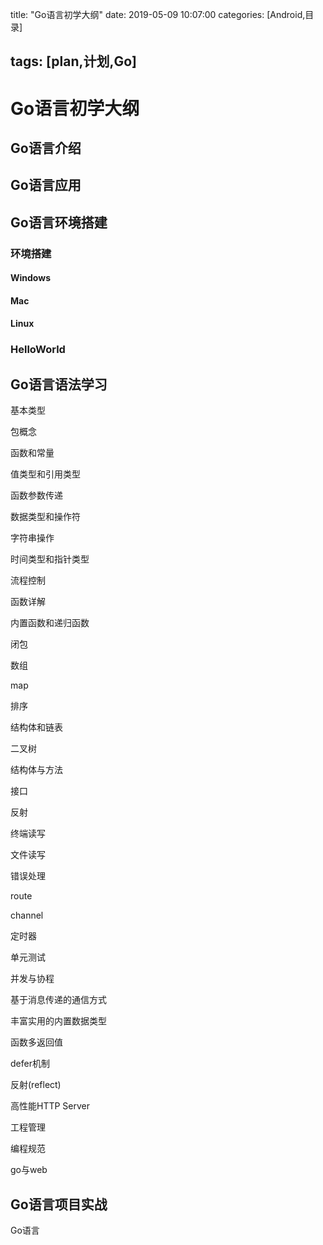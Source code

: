 title: "Go语言初学大纲"
date: 2019-05-09 10:07:00 
categories: [Android,目录]

tags: [plan,计划,Go]
---


# Go语言初学大纲

## Go语言介绍

## Go语言应用

## Go语言环境搭建

### 环境搭建

#### Windows

#### Mac

#### Linux

### HelloWorld

## Go语言语法学习

基本类型

包概念

函数和常量

值类型和引用类型

函数参数传递

数据类型和操作符

字符串操作

时间类型和指针类型

流程控制

函数详解

内置函数和递归函数

闭包

数组

map

排序

结构体和链表

二叉树

结构体与方法

接口

反射

终端读写

文件读写

错误处理

route

channel

定时器

单元测试

并发与协程

基于消息传递的通信方式

丰富实用的内置数据类型

函数多返回值

defer机制

反射(reflect)

高性能HTTP Server

工程管理

编程规范

go与web

## Go语言项目实战

Go语言